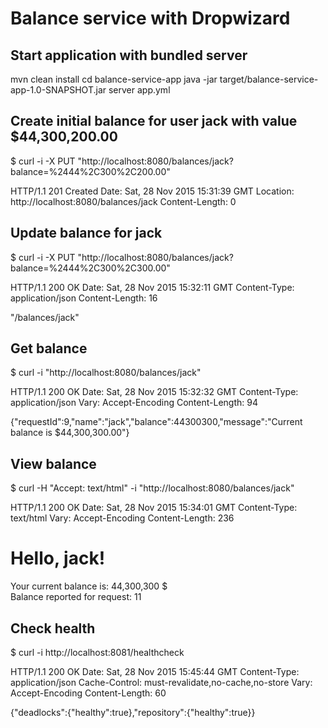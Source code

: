 Balance service with Dropwizard
===============================

Start application with bundled server
---

mvn clean install
cd balance-service-app
java -jar target/balance-service-app-1.0-SNAPSHOT.jar server app.yml

Create initial balance for user jack with value $44,300,200.00
---

$ curl -i -X PUT "http://localhost:8080/balances/jack?balance=%2444%2C300%2C200.00"

HTTP/1.1 201 Created
Date: Sat, 28 Nov 2015 15:31:39 GMT
Location: http://localhost:8080/balances/jack
Content-Length: 0

Update balance for jack
---

$ curl -i -X PUT "http://localhost:8080/balances/jack?balance=%2444%2C300%2C300.00"

HTTP/1.1 200 OK
Date: Sat, 28 Nov 2015 15:32:11 GMT
Content-Type: application/json
Content-Length: 16

"/balances/jack"

Get balance
---

$ curl -i "http://localhost:8080/balances/jack"

HTTP/1.1 200 OK
Date: Sat, 28 Nov 2015 15:32:32 GMT
Content-Type: application/json
Vary: Accept-Encoding
Content-Length: 94

{"requestId":9,"name":"jack","balance":44300300,"message":"Current balance is $44,300,300.00"}

View balance
---

$ curl -H "Accept: text/html" -i "http://localhost:8080/balances/jack"

HTTP/1.1 200 OK
Date: Sat, 28 Nov 2015 15:34:01 GMT
Content-Type: text/html
Vary: Accept-Encoding
Content-Length: 236

<html>
    <body>
        <h1>Hello, jack!</h1>
        <div>
            Your current balance is: 44,300,300 $
        </div>
        <footer>
            Balance reported for request: 11
        </footer>
    </body>
</html>

Check health
---

$ curl -i http://localhost:8081/healthcheck

HTTP/1.1 200 OK
Date: Sat, 28 Nov 2015 15:45:44 GMT
Content-Type: application/json
Cache-Control: must-revalidate,no-cache,no-store
Vary: Accept-Encoding
Content-Length: 60

{"deadlocks":{"healthy":true},"repository":{"healthy":true}}
